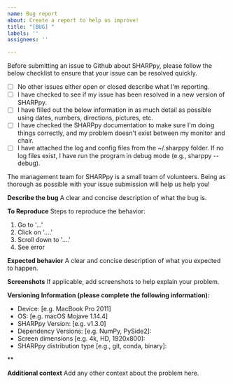 ```yaml
---
name: Bug report
about: Create a report to help us improve!
title: "[BUG] "
labels: ''
assignees: ''

---
```


Before submitting an issue to Github about SHARPpy, please follow the below checklist to ensure that your issue can be resolved quickly.  

- [ ] No other issues either open or closed describe what I'm reporting.
- [ ] I have checked to see if my issue has been resolved in a new version of SHARPpy.
- [ ] I have filled out the below information in as much detail as possible using dates, numbers, directions, pictures, etc.
- [ ] I have checked the SHARPpy documentation to make sure I'm doing things correctly, and my problem doesn't exist between my monitor and chair.
- [ ] I have attached the log and config files from the ~/.sharppy folder.  If no log files exist, I have run the program in debug mode (e.g., sharppy --debug).

The management team for SHARPpy is a small team of volunteers.  Being as thorough as possible with your issue submission will help us help you!

**Describe the bug**
A clear and concise description of what the bug is.

**To Reproduce**
Steps to reproduce the behavior:
1. Go to '...'
2. Click on '....'
3. Scroll down to '....'
4. See error

**Expected behavior**
A clear and concise description of what you expected to happen.

**Screenshots**
If applicable, add screenshots to help explain your problem.

**Versioning Information (please complete the following information):**
 - Device: [e.g. MacBook Pro 2011]
 - OS: [e.g. macOS Mojave 1.14.4]
 - SHARPpy Version: [e.g. v1.3.0]
 - Dependency Versions: [e.g. NumPy, PySide2]:
 - Screen dimensions [e.g. 4k, HD, 1920x800]: 
 - SHARPpy distribution type [e.g., git, conda, binary]: 
 
** 

**Additional context**
Add any other context about the problem here.
